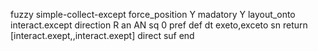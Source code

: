 fuzzy simple-collect-except
   force_position Y
   madatory Y
   layout_onto interact.except
   direction R
   an AN
   sq 0
   pref 
   def 
    dt exeto,exceto
    sn 
    return [interact.exept,,interact.exept]
    direct 
   suf 
end

